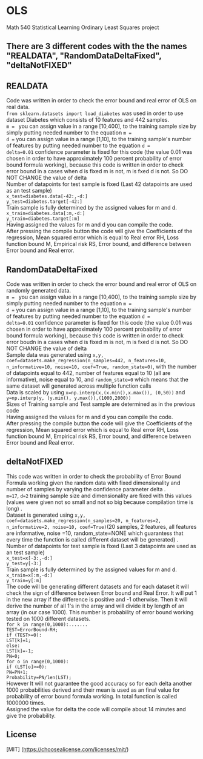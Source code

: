 # OLS
Math 540 Statistical Learning Ordinary Least Squares project 
## There are 3 different codes with the the names "REALDATA", "RandomDataDeltaFixed", "deltaNotFIXED"
## REALDATA
Code was written in order to check the error bound and real error of OLS on real data.<br />
`from sklearn.datasets import load_diabetes` was used in order to use dataset Diabetes which consists of 10 features and 442 samples.<br />
`m = ` you can assign value in a range [10,400], to the training sample size by simply putting needed number to the equation `m = ` <br />
`d =` you can assign value in a range [1,10], to the training sample's number of features by putting needed number to the equation `d = `<br />
`delta=0.01` confidence parameter is fixed for this code (the value 0.01 was chosen in order to have approximately 100 percent probability of error bound formula working), because this code is written in order to check  error bound in a cases when d is fixed m is not, m is fxed d is not. So DO NOT CHANGE the value of delta <br />
Number of datapoints for test sample is fixed (Last 42 datapoints are used as an test sample) <br /> 
`x_test=diabetes.data[-42:,-d:]` <br />
`y_test=diabetes.target[-42:]`<br />
Train sample is fully determined by the assigned values for m and d.
`x_train=diabetes.data[:m,-d:]`<br />
`y_train=diabetes.target[:m]`<br />
Having assigned the values for m and d you can compile the code.<br />
After pressing the compile button the code will give the Coefficients of the regression, Mean squared error which is equal to Real error RH, Loss function bound M, Empirical risk RS, Error bound, and difference between Error bound and Real error.<br />
## RandomDataDeltaFixed
Code was written in order to check the error bound and real error of OLS on randomly generated data.<br />
`m = ` you can assign value in a range [10,400], to the training sample size by simply putting needed number to the equation `m = ` <br />
`d =` you can assign value in a range [1,10], to the training sample's number of features by putting needed number to the equation `d = `<br />
`delta=0.01` confidence parameter is fixed for this code (the value 0.01 was chosen in order to have approximately 100 percent probability of error bound formula working), because this code is written in order to check  error boudn in a cases when d is fixed m is not, m is fxed d is not. So DO NOT CHANGE the value of delta <br />
Sample data was generated using `x,y, coef=datasets.make_regression(n_samples=442, n_features=10, n_informative=10, noise=10, coef=True, random_state=0)`, with the number of datapoints equal to 442, number of features equal to 10 (all are informative), noise equal to 10, and `random_state=0` which means that the same dataset will generated across multiple function calls <br />
Data is scaled by using `x=np.interp(x,(x.min(),x.max()), (0,50))` and `y=np.interp(y, (y.min(), y.max()),(1000,2000))` <br />
Sizes of Training sample and Test sample are determined as in the previous code <br />
Having assigned the values for m and d you can compile the code.<br />
After pressing the compile button the code will give the Coefficients of the regression, Mean squared error which is equal to Real error RH, Loss function bound M, Empirical risk RS, Error bound, and difference between Error bound and Real error.<br />
## deltaNotFIXED
This code was written in order to check the probability of Error Bound Formula working given the random data with fixed dimensionality and number of samples by varying the confidence parameter delta .<br />
`m=17`, `d=2` training sample size and dimensionality are fixed with this values (values were given not so small and not so big because compilation time is long) .<br />
Dataset is generated using `x,y, coef=datasets.make_regression(n_samples=20, n_features=2, n_informative=2, noise=10, coef=True)`(20 samples, 2 features, all features are informative, noise =10, random_state=NONE which guarantess that every time the function is called different dataset will be generated) .<br />
Number of datapoints for test sample is fixed (Last 3 datapoints are used as an test sample) <br /> 
`x_test=x[-3:,-d:]` <br />
`y_test=y[-3:]`<br />
Train sample is fully determined by the assigned values for m and d.
`x_train=x[:m,-d:]`<br />
`y_train=y[:m]`<br />
The code will be generating different datasets and for each dataset it will check the sign of difference between Error bound and Real Error. It will put 1 in the new array if the difference is positive and -1 otherwise. Then it will derive the number of all 1's in the array and will divide it by length of an array (in our case 1000). This number is probability of error bound working tested on 1000 different datasets.  <br />
  `for k in range(0,1000):.......` <br />
    `TEST=ErrorBound-RH;`<br />
    `if (TEST>=0):`<br />
      `LST[k]=1;`<br />
    `else:`<br />
      `LST[k]=-1;`<br />
   `PN=0;`<br />
   `for o in range(0,1000):`<br />
     `if (LST[o]>=0):`<br />
       `PN=PN+1;`<br />
   `Probability=PN/len(LST);`<br />
However It will not guarantee the good accuracy so for each delta another 1000 probabilities derived and their mean is used as an final value for probability of error bound formula working. In total function is called 1000000 times. <br />
Assigned the value for delta the code will compile about 14 minutes and give the probability.
## License 
[MIT]
(https://choosealicense.com/licenses/mit/)
